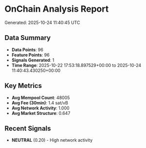 # OnChain Analysis Report
Generated: 2025-10-24 11:40:45 UTC

## Data Summary
- **Data Points**: 96
- **Feature Points**: 96
- **Signals Generated**: 1
- **Time Range**: 2025-10-22 17:53:18.897529+00:00 to 2025-10-24 11:40:43.430250+00:00

## Key Metrics
- **Avg Mempool Count**: 48005
- **Avg Fee (30min)**: 1.4 sat/vB
- **Avg Network Activity**: 1.000
- **Avg Market Structure**: 0.647

## Recent Signals
- **NEUTRAL** (0.20) - High network activity
